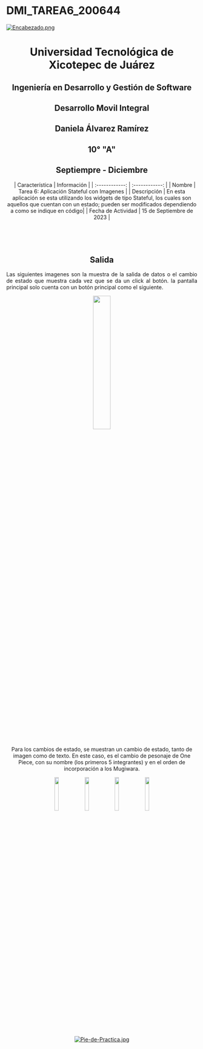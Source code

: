 # DMI_TAREA6_200644

[![Encabezado.png](https://i.postimg.cc/PJKtvHNC/Encabezado.png)](https://postimg.cc/K3kXCdPb)

<div align="center">
  
# Universidad Tecnológica de Xicotepec de Juárez

## Ingeniería en Desarrollo y Gestión de Software

## Desarrollo Movil Integral

## Daniela Álvarez Ramírez
 
## 10° "A"

## Septiempre - Diciembre


&nbsp;
&nbsp;
|  Característica |  Información |
| :------------: | :------------: |
| Nombre  |  Tarea 6: Aplicación Stateful con Imagenes |
| Descripción  |  En esta aplicación se esta utilizando los widgets de tipo Stateful, los cuales son aquellos que cuentan con un estado; pueden ser modificados dependiendo a como se indique en código|
|  Fecha de Actividad  |  15 de Septiembre de 2023  |

&nbsp;
&nbsp;

&nbsp;
&nbsp;

## Salida
<p align="justify">
Las siguientes imagenes son la muestra de la salida de datos o el cambio de estado que muestra cada vez que se da un click al botón. la pantalla principal solo cuenta con un botón principal como el siguiente.
  <p align="center">
  <img src="" width="30%"/>
  </p>

Para los cambios de estado, se muestran un cambio de estado, tanto de imagen como de texto. En este caso, es el cambio de pesonaje de One Piece, con su nombre (los primeros 5 integrantes) y en el orden de incorporación a los Mugiwara.
  <p>
  <img src="" width="15%"/>
  <img src="" width="15%"/>
  <img src="" width="15%"/>
  <img src="" width="15%"/>
  </p>
</p>


<br>
<br>
<br>
<br>

[![Pie-de-Practica.jpg](https://i.postimg.cc/MKKZ2nrV/Pie-de-Practica.jpg)](https://postimg.cc/WtCc01V1)

